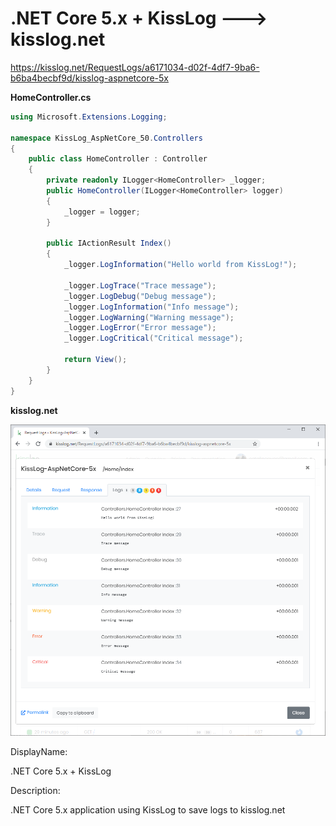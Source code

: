 # .NET Core 5.x + KissLog ---> kisslog.net

https://kisslog.net/RequestLogs/a6171034-d02f-4df7-9ba6-b6ba4becbf9d/kisslog-aspnetcore-5x

**HomeController.cs**

```csharp
using Microsoft.Extensions.Logging;

namespace KissLog_AspNetCore_50.Controllers
{
    public class HomeController : Controller
    {
        private readonly ILogger<HomeController> _logger;
        public HomeController(ILogger<HomeController> logger)
        {
            _logger = logger;
        }

        public IActionResult Index()
        {
            _logger.LogInformation("Hello world from KissLog!");

            _logger.LogTrace("Trace message");
            _logger.LogDebug("Debug message");
            _logger.LogInformation("Info message");
            _logger.LogWarning("Warning message");
            _logger.LogError("Error message");
            _logger.LogCritical("Critical message");

            return View();
        }
    }
}
```

**kisslog.net**

![kisslog.net](/src/KissLog-AspNetCore-50/KissLog-AspNetCore-50/wwwroot/KissLog-AspNetCore-50.png)

DisplayName:

.NET Core 5.x + KissLog

Description:

.NET Core 5.x application using KissLog to save logs to kisslog.net

